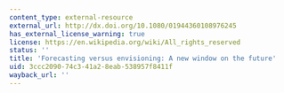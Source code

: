 ```yaml
---
content_type: external-resource
external_url: http://dx.doi.org/10.1080/01944360108976245
has_external_license_warning: true
license: https://en.wikipedia.org/wiki/All_rights_reserved
status: ''
title: 'Forecasting versus envisioning: A new window on the future'
uid: 3ccc2090-74c3-41a2-8eab-538957f8411f
wayback_url: ''
---
```

